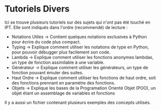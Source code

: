 # Tutoriels Divers

Ici se trouve plusieurs tutoriels sur des sujets qui n'ont pas été touché en IPT.
Elle sont indiqués dans l'ordre (recommendé) de lecture :

- Notations Utiles -> Contient quelques notations exclusives à Python pour écrire du code plus compact.
- Typing -> Explique comment utiliser les notations de type en Python, pour pouvoir débugger plus facilement son code.
- Lambda -> Explique comment utiliser les fonctions anonymes lambdas, un type de fonction assimilable à une variable.
- Générateur -> Explique comment utiliser les générateurs, un type de fonction pouvant émuler des suites.
- Haut Ordre -> Explique comment utiliser les fonctions de haut ordre, soit des fonctions prennant en paramètre des fonctions.
- Objets -> Explique les bases de la Programation Orienté Objet (POO), un objet étant un assemblage de variables et fonctions

Il y a aussi un fichier contenant plusieurs exemples des concepts utilisés.
